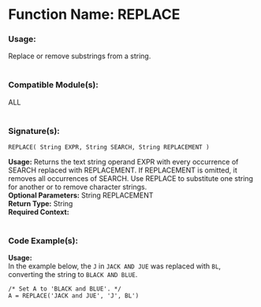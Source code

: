 # Function Name: REPLACE

### Usage:
Replace or remove substrings from a string.
<br><br>

### Compatible Module(s):
ALL
<br><br>

### Signature(s):
```
REPLACE( String EXPR, String SEARCH, String REPLACEMENT )
```
**Usage:** Returns the text string operand EXPR with every occurrence of SEARCH replaced with REPLACEMENT. If REPLACEMENT is omitted, it removes all occurrences of SEARCH. Use REPLACE to substitute one string for another or to remove character strings.<br>
**Optional Parameters:** String REPLACEMENT<br>
**Return Type:** String<br>
**Required Context:**<br>
<br>

### Code Example(s):
**Usage:**<br>
In the example below, the `J` in `JACK AND JUE` was replaced with `BL`, converting the string to `BLACK AND BLUE`.
```
/* Set A to 'BLACK and BLUE'. */
A = REPLACE('JACK and JUE', 'J', BL')
```